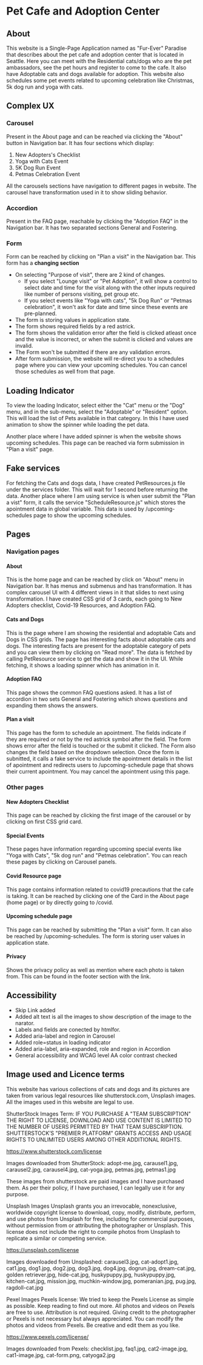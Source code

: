 # Pet Cafe and Adoption Center

## About
This website is a Single-Page Application named as "Fur-Ever" Paradise that describes about the pet cafe and adoption center that is located in Seattle. Here you can meet with the Residential cats/dogs who are the pet ambassadors, see the pet hours and register to come to the cafe. It also have Adoptable cats and dogs available for adoption. This website also schedules some pet events related to upcoming celebration like Christmas, 5k dog run and yoga with cats.

## Complex UX
### Carousel
Present in the About page and can be reached via clicking the "About" button in Navigation bar. 
It has four sections which display:
1. New Adopters's Checklist
2. Yoga with Cats Event
3. 5K Dog Run Event
4. Petmas Celebration Event

All the carousels sections have navigation to different pages in website. The carousel have transformation used in it to show sliding behavior.
### Accordion 
Present in the FAQ page, reachable by clicking the "Adoption FAQ" in the Navigation bar.
It has two separated sections General and Fostering.


### Form
Form can be reached by clicking on "Plan a visit" in the Navigation bar.
This form has a <strong>changing section</strong> 
- On selecting "Purpose of visit", there are 2 kind of changes. 
    - If you select "Lounge visit" or "Pet Adoption", it will show a control to select date and time for the visit along with the other inputs required like number of persons visiting, pet group etc.
    - If you select events like "Yoga with cats", "5k Dog Run" or "Petmas celebration", it won't ask for date and time since these events are pre-planned.
- The form is storing values in application state.
- The form shows required fields by a red astrick.
- The form shows the validation error after the field is clicked atleast once and the value is incorrect, or when the submit is clicked and values are invalid.
- The Form won't be submitted if there are any validation errors.
- After form submission, the website will re-direct you to a schedules page where you can view your upcoming schedules. You can cancel those schedules as well from that page.

## Loading Indicator
To view the loading Indicator, select either the "Cat" menu or the "Dog" menu, and in the sub-menu, select the "Adoptable" or "Resident" option. This will load the list of Pets available in that category. In this I have used animation to show the spinner while loading the pet data.

Another place where I have added spinner is when the website shows upcoming schedules. This page can be reached via form submission in "Plan a visit" page. 

## Fake services
For fetching the Cats and dogs data, I have created PetResources.js file under the services folder. This will wait for 1 second before returning the data. Another place where I am using service is when user submit the "Plan a vist" form, it calls the service "ScheduleResource.js" which stores the apointment data in global variable. This data is used by /upcoming-schedules page to show the upcoming schedules. 

## Pages
### Navigation pages
#### About
This is the home page and can be reached by click on "About" menu in Navigation bar.
It has menus and submenus and has transformation.
It has complex carousel UI with 4 different views in it that slides to next using transformation.
I have created CSS grid of 3 cards, each going to New Adopters checklist, Covid-19 Resources, and Adoption FAQ.

#### Cats and Dogs
This is the page where I am showing the residential and adoptable Cats and Dogs in CSS grids. The page has interesting facts about adoptable cats and dogs. The interesting facts are present for the adoptable category of pets and you can view them by clicking on "Read more". The data is fetched by calling PetResource service to get the data and show it in the UI. While fetching, it shows a loading spinner which has animation in it.

#### Adoption FAQ
This page shows the common FAQ questions asked. It has a list of accordion in two sets General and Fostering which shows questions and expanding them shows the answers.

#### Plan a visit
This page has the form to schedule an apointment. The fields indicate if they are required or not by the red astrick symbol after the field. The form shows error after the field is touched or the submit it clicked. The Form also changes the field based on the dropdown selection. Once the form is subnitted, it calls a fake service to include the apointment details in the list of apointment and redirects users to /upcoming-schedule page that shows their current apointment. You may cancel the apointment using this page. 

### Other pages

#### New Adopters Checklist
This page can be reached by clicking the first image of the carousel or by clicking on first CSS grid card. 

#### Special Events 
These pages have information regarding upcoming special events like "Yoga with Cats", "5k dog run" and "Petmas celebration". You can reach these pages by clicking on Carousel panels. 

#### Covid Resource page
This page contains information related to covid19 precautions that the cafe is taking. It can be reached by clicking one of the Card in the About page (home page) or by directly going to /covid.

#### Upcoming schedule page
This page can be reached by submitting the "Plan a visit" form. It can also be reached by /upcoming-schedules. The form is storing user values in application state.

#### Privacy
Shows the privacy policy as well as mention where each photo is taken from. This can be found in the footer section with the link.

## Accessibility
- Skip Link added
- Added alt text is all the images to show description of the image to the narator.
- Labels and fields are conected by htmlfor.
- Added aria-label and region in Carousel
- Added role=status in loading indicator
- Added aria-label, aria-expanded, role and region in Accordion
- General accessibility and WCAG level AA color contrast checked

## Image used and Licence terms

This website has various collections of cats and dogs and its pictures are taken from various legal resources like shutterstock.com, Unsplash images. All the images used in this website are legal to use.

ShutterStock Images
Term: IF YOU PURCHASE A "TEAM SUBSCRIPTION" THE RIGHT TO LICENSE, DOWNLOAD AND USE CONTENT IS LIMITED TO THE NUMBER OF USERS PERMITTED BY THAT TEAM SUBSCRIPTION. SHUTTERSTOCK’S "PREMIER PLATFORM" GRANTS ACCESS AND USAGE RIGHTS TO UNLIMITED USERS AMONG OTHER ADDITIONAL RIGHTS.

https://www.shutterstock.com/license

Images downloaded from ShutterStock: adopt-me.jpg, carausel1.jpg, carausel2.jpg, carausel4.jpg, cat-yoga.jpg, petmas.jpg, petmas1.jpg

These images from shutterstock are paid images and I have purchased them. As per their policy, if I have purchased, I can legally use it for any purpose.

Unsplash Images
Unsplash grants you an irrevocable, nonexclusive, worldwide copyright license to download, copy, modify, distribute, perform, and use photos from Unsplash for free, including for commercial purposes, without permission from or attributing the photographer or Unsplash. This license does not include the right to compile photos from Unsplash to replicate a similar or competing service.

https://unsplash.com/license

Images downloaded from Unsplashed: carausel3.jpg, cat-adopt1.jpg, cat1.jpg, dog1.jpg, dog2.jpg, dog3.jpg, dog4.jpg, dogrun.jpg, dream-cat.jpg, golden retriever.jpg, hide-cat.jpg, huskypuppy.jpg, huskypuppy.jpg, kitchen-cat.jpg, mission.jpg, muchkin-window.jpg, pomeranian.jpg, pug.jpg, ragdoll-cat.jpg

Pexel Images
Pexels license: We tried to keep the Pexels License as simple as possible. Keep reading to find out more. All photos and videos on Pexels are free to use. Attribution is not required. Giving credit to the photographer or Pexels is not necessary but always appreciated. You can modify the photos and videos from Pexels. Be creative and edit them as you like.

https://www.pexels.com/license/

Images downloaded from Pexels: checklist.jpg, faq1.jpg, cat2-image.jpg, cat1-image.jpg, cat-form.png, catyoga2.jpg